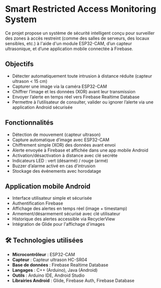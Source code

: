 # Smart Restricted Access Monitoring System

Ce projet propose un système de sécurité intelligent conçu pour surveiller des zones à accès restreint (comme des salles de serveurs, des locaux sensibles, etc.) à l'aide d'un module ESP32-CAM, d’un capteur ultrasonique, et d’une application mobile connectée à Firebase.

##  Objectifs

- Détecter automatiquement toute intrusion à distance réduite (capteur ultrason < 15 cm)
- Capturer une image via la caméra ESP32-CAM
- Chiffrer l’image et les données (XOR) avant leur transmission
- Envoyer l’alerte en temps réel vers Firebase Realtime Database
- Permettre à l’utilisateur de consulter, valider ou ignorer l’alerte via une application Android sécurisée

##  Fonctionnalités

-  Détection de mouvement (capteur ultrason)
-  Capture automatique d’image avec ESP32-CAM
-  Chiffrement simple (XOR) des données avant envoi
-  Alerte envoyée à Firebase et affichée dans une app mobile Android
-  Activation/désactivation à distance avec clé secrète
-  Indicateurs LED : vert (désarmé) / rouge (armé)
-  Buzzer d’alarme activé en cas d’intrusion
-  Stockage des événements avec horodatage

##  Application mobile Android

- Interface utilisateur simple et sécurisée
- Authentification Firebase
- Affichage des alertes en temps réel (image + timestamp)
- Armement/désarmement sécurisé avec clé utilisateur
- Historique des alertes accessible via RecyclerView
- Intégration de Glide pour l'affichage d'images

## 🛠️ Technologies utilisées

- **Microcontrôleur** : ESP32-CAM
- **Capteur** : Capteur ultrason HC-SR04
- **Base de données** : Firebase Realtime Database
- **Langages** : C++ (Arduino), Java (Android)
- **Outils** : Arduino IDE, Android Studio
- **Librairies Android** : Glide, Firebase Auth, Firebase Database



